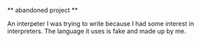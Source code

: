 ** abandoned project **

An interpeter I was trying to write because I had some interest in interpreters. The language it uses is fake and made up by me. 

